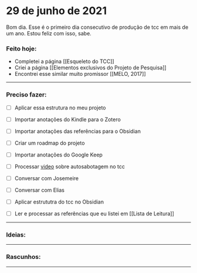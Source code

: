 # 29 de junho de 2021
Bom dia. Esse é o primeiro dia consecutivo de produção de tcc em mais de um ano. Estou feliz com isso, sabe. 

### Feito hoje:
* Completei a página [[Esqueleto do TCC]]
* Criei a página [[Elementos exclusivos do Projeto de Pesquisa]]
* Encontrei esse similar muito promissor [[MELO, 2017]]

---

### Preciso fazer:

- [ ] Aplicar essa estrutura no meu projeto

- [ ] Importar anotações do Kindle para o Zotero
- [ ] Importar anotações das referências para o Obsidian
- [ ] Criar um roadmap do projeto
- [ ] Importar anotações do Google Keep
- [ ] Processar [video](https://youtu.be/7kiP_Ruofu8) sobre autosabotagem no tcc
- [ ] Conversar com Josemeire
- [ ] Conversar com Elias
- [ ] Aplicar estrututra do tcc no Obsidian

- [ ] Ler e processar as referências que eu listei em [[Lista de Leitura]]
---

### Ideias:


---

### Rascunhos:


---